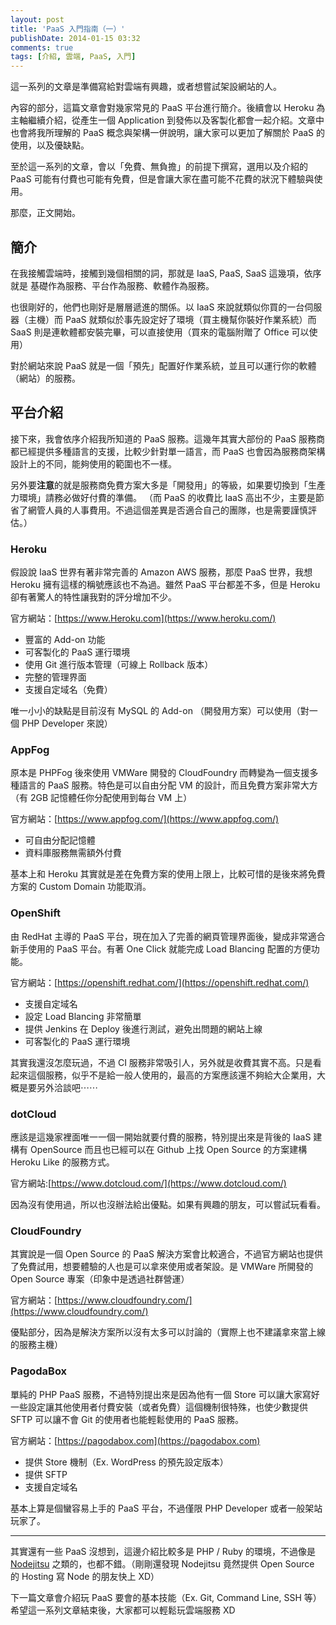 ```yaml
---
layout: post
title: 'PaaS 入門指南（一）'
publishDate: 2014-01-15 03:32
comments: true
tags: [介紹, 雲端, PaaS, 入門]
---
```

這一系列的文章是準備寫給對雲端有興趣，或者想嘗試架設網站的人。

內容的部分，這篇文章會對幾家常見的 PaaS 平台進行簡介。後續會以 Heroku 為主軸繼續介紹，從產生一個 Application 到發佈以及客製化都會一起介紹。文章中也會將我所理解的 PaaS 概念與架構一併說明，讓大家可以更加了解關於 PaaS 的使用，以及優缺點。

至於這一系列的文章，會以「免費、無負擔」的前提下撰寫，選用以及介紹的 PaaS 可能有付費也可能有免費，但是會讓大家在盡可能不花費的狀況下體驗與使用。

那麼，正文開始。

<!--more-->

## 簡介

在我接觸雲端時，接觸到幾個相關的詞，那就是 IaaS, PaaS, SaaS 這幾項，依序就是 基礎作為服務、平台作為服務、軟體作為服務。

也很剛好的，他們也剛好是層層遞進的關係。以 IaaS 來說就類似你買的一台伺服器（主機）而 PaaS 就類似於事先設定好了環境（買主機幫你裝好作業系統）而 SaaS 則是連軟體都安裝完畢，可以直接使用（買來的電腦附贈了 Office 可以使用）

對於網站來說 PaaS 就是一個「預先」配置好作業系統，並且可以運行你的軟體（網站）的服務。

## 平台介紹

接下來，我會依序介紹我所知道的 PaaS 服務。這幾年其實大部份的 PaaS 服務商都已經提供多種語言的支援，比較少針對單一語言，而 PaaS 也會因為服務商架構設計上的不同，能夠使用的範圍也不一樣。

另外要**注意**的就是服務商免費方案大多是「開發用」的等級，如果要切換到「生產力環境」請務必做好付費的準備。
（而 PaaS 的收費比 IaaS 高出不少，主要是節省了網管人員的人事費用。不過這個差異是否適合自己的團隊，也是需要謹慎評估。）

### Heroku

假設說 IaaS 世界有著非常完善的 Amazon AWS 服務，那麼 PaaS 世界，我想 Heroku 擁有這樣的稱號應該也不為過。雖然 PaaS 平台都差不多，但是 Heroku 卻有著驚人的特性讓我對的評分增加不少。

官方網站：[https://www.Heroku.com](https://www.heroku.com/)

* 豐富的 Add-on 功能
* 可客製化的 PaaS 運行環境
* 使用 Git 進行版本管理（可線上 Rollback 版本）
* 完整的管理界面
* 支援自定域名（免費）

唯一小小的缺點是目前沒有 MySQL 的 Add-on （開發用方案）可以使用（對一個 PHP Developer 來說）

### AppFog

原本是 PHPFog 後來使用 VMWare 開發的 CloudFoundry 而轉變為一個支援多種語言的 PaaS 服務。特色是可以自由分配 VM 的設計，而且免費方案非常大方（有 2GB 記憶體任你分配使用到每台 VM 上）

官方網站：[https://www.appfog.com/](https://www.appfog.com/)

* 可自由分配記憶體
* 資料庫服務無需額外付費

基本上和 Heroku 其實就是差在免費方案的使用上限上，比較可惜的是後來將免費方案的 Custom Domain 功能取消。

### OpenShift

由 RedHat 主導的 PaaS 平台，現在加入了完善的網頁管理界面後，變成非常適合新手使用的 PaaS 平台。有著 One Click 就能完成 Load Blancing 配置的方便功能。

官方網站：[https://openshift.redhat.com/](https://openshift.redhat.com/)

* 支援自定域名
* 設定 Load Blancing 非常簡單
* 提供 Jenkins 在 Deploy 後進行測試，避免出問題的網站上線
* 可客製化的 PaaS 運行環境

其實我還沒怎麼玩過，不過 CI 服務非常吸引人，另外就是收費其實不高。只是看起來這個服務，似乎不是給一般人使用的，最高的方案應該還不夠給大企業用，大概是要另外洽談吧⋯⋯

### dotCloud

應該是這幾家裡面唯一一個一開始就要付費的服務，特別提出來是背後的 IaaS 建構有 OpenSource 而且也已經可以在 Github 上找 Open Source 的方案建構 Heroku Like 的服務方式。

官方網站:[https://www.dotcloud.com/](https://www.dotcloud.com/)

因為沒有使用過，所以也沒辦法給出優點。如果有興趣的朋友，可以嘗試玩看看。

### CloudFoundry

其實說是一個 Open Source 的 PaaS 解決方案會比較適合，不過官方網站也提供了免費試用，想要體驗的人也是可以拿來使用或者架設。是 VMWare 所開發的 Open Source 專案（印象中是透過社群營運）

官方網站：[https://www.cloudfoundry.com/](https://www.cloudfoundry.com/)

優點部分，因為是解決方案所以沒有太多可以討論的（實際上也不建議拿來當上線的服務主機）

### PagodaBox

單純的 PHP PaaS 服務，不過特別提出來是因為他有一個 Store 可以讓大家寫好一些設定讓其他使用者付費安裝（或者免費）這個機制很特殊，也使少數提供 SFTP 可以讓不會 Git 的使用者也能輕鬆使用的 PaaS 服務。

官方網站：[https://pagodabox.com](https://pagodabox.com)

* 提供 Store 機制（Ex. WordPress 的預先設定版本）
* 提供 SFTP
* 支援自定域名

基本上算是個蠻容易上手的 PaaS 平台，不過僅限 PHP Developer 或者一般架站玩家了。

---

其實還有一些 PaaS 沒想到，這邊介紹比較多是 PHP / Ruby 的環境，不過像是 [Nodejitsu](https://www.nodejitsu.com/) 之類的，也都不錯。（剛剛還發現 Nodejitsu 竟然提供 Open Source 的 Hosting 寫 Node 的朋友快上 XD）

下一篇文章會介紹玩 PaaS 要會的基本技能（Ex. Git, Command Line, SSH 等）希望這一系列文章結束後，大家都可以輕鬆玩雲端服務 XD
